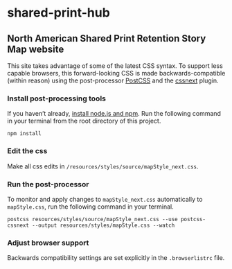 # shared-print-hub

## North American Shared Print Retention Story Map website

This site takes advantage of some of the latest CSS syntax. To support less capable browsers, this forward-looking CSS is made backwards-compatible (within reason) using the post-processor [PostCSS](http://postcss.org) and the [cssnext](http://cssnext.io/) plugin.

### Install post-processing tools

If you haven’t already, [install node.js and npm](https://docs.npmjs.com/getting-started/installing-node). Run the following command in your terminal from the root directory of this project.

`npm install`

### Edit the css

Make all css edits in `/resources/styles/source/mapStyle_next.css`. 

### Run the post-processor

To monitor and apply changes to `mapStyle_next.css` automatically to `mapStyle.css`, run the following command in your terminal. 

`postcss resources/styles/source/mapStyle_next.css --use postcss-cssnext --output resources/styles/mapStyle.css --watch`

### Adjust browser support

Backwards compatibility settings are set explicitly in the `.browserlistrc` file.




